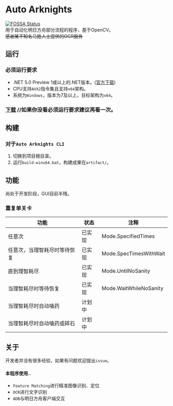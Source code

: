 # Auto Arknights
[![FOSSA Status](https://app.fossa.io/api/projects/git%2Bgithub.com%2FCCRcmcpe%2FAuto-Arknights.svg?type=shield)](https://app.fossa.io/projects/git%2Bgithub.com%2FCCRcmcpe%2FAuto-Arknights?ref=badge_shield)  
用于自动化明日方舟部分流程的程序，基于OpenCV。  
~~感谢某不知名马姓人士提供的OCR服务~~
## 运行
### 必须运行要求
* .NET 5.0 Preview 1或以上的.NET版本。([官方下载](https://dotnet.microsoft.com/download/dotnet-core/5.0))
* CPU支持`AVX2`指令集且支持`x64`架构。
* 系统为`Windows`，版本为7及以上，目标架构为`x64`。
### [下载](https://github.com/CCRcmcpe/Auto-Arknights/releases/latest) //如果你没看必须运行要求建议再看一次。
## 构建
### 对于`Auto Arknights CLI`
1. 切换到项目根目录。  
2. 运行`build-winx64.bat`，构建成果在`artifact/`。
## 功能
尚处于开发阶段，GUI目前半残。
### 重复单关卡
功能|状态|注释
-|-|-
任意次|已实现|Mode.SpecifiedTimes
任意次，当理智耗尽时等待恢复|已实现|Mode.SpecTimesWithWait
直到理智耗尽|已实现|Mode.UntilNoSanity
当理智耗尽时等待恢复|已实现|Mode.WaitWhileNoSanity
当理智耗尽时自动嗑药|计划中
当理智耗尽时自动嗑药或碎石|计划中
## 关于
开发者并没有很多经验，如果有问题欢迎提出`issue`。  
#### 本程序使用..
* `Feature Matching`进行精准图像识别、定位
* `OCR`进行文字识别
* `ADB`与明日方舟客户端交互
